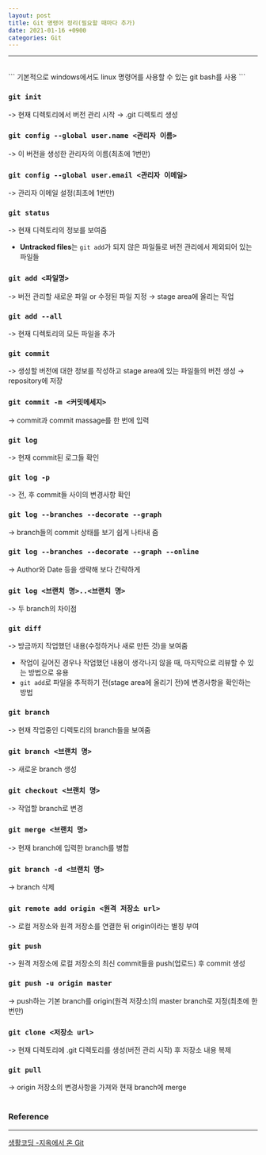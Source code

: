 ```yaml
---
layout: post
title: Git 명령어 정리(필요할 때마다 추가)
date: 2021-01-16 +0900
categories: Git
---
```


---

<br>
```
기본적으로 windows에서도 linux 명령어를 사용할 수 있는 git bash를 사용
```

### `git init`

-> 현재 디렉토리에서 버전 관리 시작 → .git 디렉토리 생성

### `git config --global user.name <관리자 이름>`

-> 이 버전을 생성한 관리자의 이름(최초에 1번만)

### `git config --global user.email <관리자 이메일>`

-> 관리자 이메일 설정(최초에 1번만)

### `git status`

-> 현재 디렉토리의 정보를 보여줌

- **Untracked files**는 `git add`가 되지 않은 파일들로 버전 관리에서 제외되어 있는 파일들

### `git add <파일명>`

-> 버전 관리할 새로운 파일 or 수정된 파일 지정 → stage area에 올리는 작업

### `git add --all`

-> 현재 디렉토리의 모든 파일을 추가

### `git commit`

-> 생성할 버전에 대한 정보를 작성하고 stage area에 있는 파일들의 버전 생성 → repository에 저장

### `git commit -m <커밋메세지>`

-> commit과 commit massage를 한 번에 입력

### `git log`

-> 현재 commit된 로그들 확인

### `git log -p`

-> 전, 후 commit들 사이의 변경사항 확인

### `git log --branches --decorate --graph`

-> branch들의 commit 상태를 보기 쉽게 나타내 줌

### `git log --branches --decorate --graph --online`

-> Author와 Date 등을 생략해 보다 간략하게

### `git log <브랜치 명>..<브랜치 명>`

-> 두 branch의 차이점

### `git diff`

-> 방금까지 작업했던 내용(수정하거나 새로 만든 것)을 보여줌

- 작업이 길어진 경우나 작업했던 내용이 생각나지 않을 때, 마지막으로 리뷰할 수 있는 방법으로 유용
- `git add`로 파일을 추적하기 전(stage area에 올리기 전)에 변경사항을 확인하는 방법

### `git branch`

-> 현재 작업중인 디렉토리의 branch들을 보여줌

### `git branch <브랜치 명>`

-> 새로운 branch 생성

### `git checkout <브랜치 명>`

-> 작업할 branch로 변경

### `git merge <브랜치 명>`

-> 현재 branch에 입력한 branch를 병합

### `git branch -d <브랜치 명>`

-> branch 삭제

### `git remote add origin <원격 저장소 url>`

-> 로컬 저장소와 원격 저장소를 연결한 뒤 origin이라는 별칭 부여

### `git push`

-> 원격 저장소에 로컬 저장소의 최신 commit들을 push(업로드) 후 commit 생성

### `git push -u origin master`

-> push하는 기본 branch를 origin(원격 저장소)의 master branch로 지정(최초에 한번만)

### `git clone <저장소 url>`

-> 현재 디렉토리에 .git 디렉토리를 생성(버전 관리 시작) 후 저장소 내용 복제

### `git pull`

-> origin 저장소의 변경사항을 가져와 현재 branch에 merge
<br>
<br>

### Reference

---

[생활코딩 -지옥에서 온 Git](https://opentutorials.org/course/2708)
